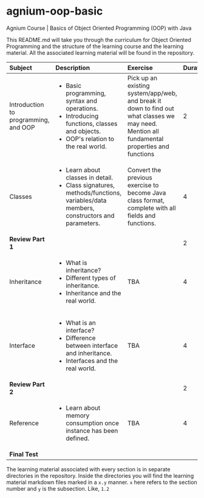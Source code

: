 # agnium-oop-basic
Agnium Course | Basics of Object Oriented Programming (OOP) with Java

This README.md will take you through the curriculum for Object Oriented Programming and the structure of the learning course and the learning material. All the associated learning material will be found in the repository.

| Subject        | Description           | Exercise  | Duration |
|:------------- |:-------------|:-----|:------------|
| Introduction to programming, and OOP | <ul><li>Basic programming, syntax and operations. </li><li>Introducing functions, classes and objects. </li><li>OOP's relation to the real world.</li></ul> | Pick up an existing system/app/web, and break it down to find out what classes we may need. Mention all fundamental properties and functions| 2 |
| Classes	| <ul><li>Learn about classes in detail. </li><li>Class signatures, methods/functions, variables/data members, constructors and parameters. </li></ul>| Convert the previous exercise to become Java class format, complete with all fields and functions. |4|
|<strong>Review Part 1</strong>|||2|
|Inheritance |<ul><li> What is inheritance? </li><li>Different types of inheritance. </li><li>Inheritance and the real world. </li></ul>| TBA	|4 |
|Interface | <ul><li>What is an interface? </li><li>Difference between interface and inheritance. </li><li>Interfaces and the real world. </li></ul>| TBA |	4|
|<strong>Review Part 2</strong>|||2|
|Reference	| <ul><li>Learn about memory consumption once instance has been defined. </li></ul>| TBA | 4|
|<strong>Final Test</strong>||||

The learning material associated with every section is in separate directories in the repository. Inside the directories you will find the learning material markdown files marked in a `x.y` manner. `x` here refers to the section number and `y` is the subsection. Like, `1.2`
